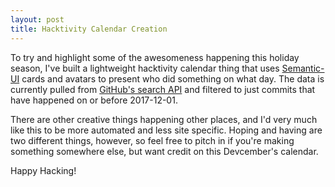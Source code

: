 ```yaml
---
layout: post
title: Hacktivity Calendar Creation
---
```


To try and highlight some of the awesomeness happening this holiday season,
I've built a lightweight hacktivity calendar thing that uses
[Semantic-UI](http://semantic-ui.com/) cards and avatars to present who did
something on what day. The data is currently pulled from
[GitHub's search API](https://developer.github.com/v3/search/) and filtered
to just commits that have happened on or before <time>2017-12-01</time>.

There are other creative things happening other places, and I'd very much like
this to be more automated and less site specific. Hoping and having are two
different things, however, so feel free to pitch in if you're making something
somewhere else, but want credit on this Devcember's calendar.

Happy Hacking!
